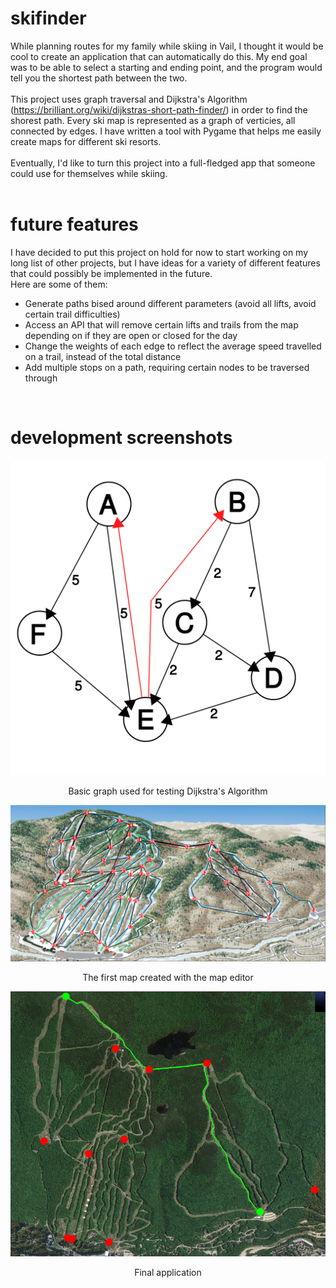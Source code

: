 # skifinder
  While planning routes for my family while skiing in Vail, I thought it would be cool to create an application that can automatically do this. My end goal was to be able to select a starting and ending point, and the program would tell you the shortest path between the two. <br><br>
  This project uses graph traversal and Dijkstra's Algorithm (https://brilliant.org/wiki/dijkstras-short-path-finder/) in order to find the shorest path. Every ski map is represented as a graph of verticies, all connected by edges. I have written a tool with Pygame that helps me easily create maps for different ski resorts. 
  <br><br>
  Eventually, I'd like to turn this project into a full-fledged app that someone could use for themselves while skiing.
<br><br>
# future features
  I have decided to put this project on hold for now to start working on my long list of other projects, but I have ideas for a variety of different features that could possibly be implemented in the future. <br>Here are some of them:
  - Generate paths bised around different parameters (avoid all lifts, avoid certain trail difficulties)
  - Access an API that will remove certain lifts and trails from the map depending on if they are open or closed for the day
  - Change the weights of each edge to reflect the average speed travelled on a trail, instead of the total distance
  - Add multiple stops on a path, requiring certain nodes to be traversed through
<br>

# development screenshots
<img src="Testing Resources/samplemap_graph.png">
<p style="text-align:center">Basic graph used for testing Dijkstra's Algorithm</p>

<img src="Testing Resources/plotTestMap.png">
<p style="text-align:center">The first map created with the map editor</p>

<img src="Testing Resources/finalApp.png">
<p style="text-align:center">Final application</p>
